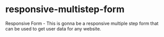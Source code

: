 # responsive-multistep-form
Responsive Form - This is gonna be a responsive multiple step form that can be used to get user data for any website.
